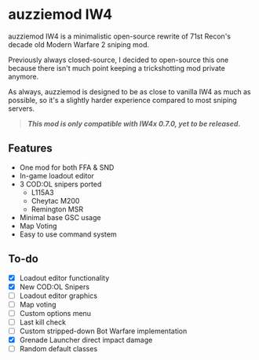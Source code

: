 auzziemod IW4
==========

auzziemod IW4 is a minimalistic open-source rewrite of 71st Recon's decade old Modern Warfare 2 sniping mod.

Previously always closed-source, I decided to open-source this one because there isn't much point keeping a trickshotting mod private anymore.

As always, auzziemod is designed to be as close to vanilla IW4 as much as possible, so it's a slightly harder experience compared to most sniping servers.

> ***This mod is only compatible with IW4x 0.7.0, yet to be released.***

## Features
+ One mod for both FFA & SND
+ In-game loadout editor
+ 3 COD:OL snipers ported
  + L115A3
  + Cheytac M200
  + Remington MSR
+ Minimal base GSC usage
+ Map Voting
+ Easy to use command system

## To-do
- [x] Loadout editor functionality
- [x] New COD:OL Snipers
- [ ] Loadout editor graphics
- [ ] Map voting
- [ ] Custom options menu
- [ ] Last kill check
- [ ] Custom stripped-down Bot Warfare implementation
- [x] Grenade Launcher direct impact damage
- [ ] Random default classes
